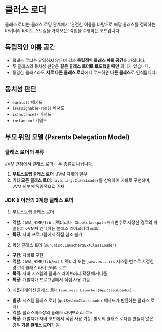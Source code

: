 # 클래스 로더

클래스 로더는 클래스 로딩 단계에서 '완전한 이름을 바탕으로 해당 클래스를 정의하는 바이너리 바이트 스트림을 가져오는' 작업을 수행하는 코드입니다.

## 독립적인 이름 공간

- 클래스 로더는 유일하지 않으며 각자 **독립적인 클래스 이름 공간**을 가집니다.
- 두 클래스의 동치성 판단은 **같은 클래스 로더로 로드했을 때만** 의미가 있습니다.
- 동일한 클래스라도 **서로 다른 클래스 로더**에서 로드하면 **다른 클래스**로 인식됩니다.

## 동치성 판단

- `equals()` 메서드
- `isAssignableFrom()` 메서드
- `isInstance()` 메서드
- `instanceof` 키워드

## 부모 위임 모델 (Parents Delegation Model)

### 클래스 로더의 분류

JVM 관점에서 클래스 로더는 두 종류로 나뉩니다.

1. **부트스트랩 클래스 로더**: JVM 자체의 일부
2. **기타 모든 클래스 로더**: `java.lang.ClassLoader`를 상속하여 자바로 구현되며, JVM 외부에 독립적으로 존재

### JDK 9 이전의 3계층 클래스 로더

1. 부트스트랩 클래스 로더

- **역할**: `JAVA_HOME/lib` 디렉터리나 `-Xbootclasspath` 매개변수로 지정한 경로의 파일들과 JVM이 인식하는 클래스 라이브러리 로드
- **특징**: 자바 프로그램에서 직접 참조 불가

2. 확장 클래스 로더 (`sun.misc.Launcher$ExtClassLoader`)

- **구현**: 자바로 구현
- **역할**: `JAVA_HOME/lib/ext` 디렉터리 또는 `java.ext.dirs` 시스템 변수로 지정한 경로의 클래스 라이브러리 로드
- **목적**: 자바 시스템의 클래스 라이브러리 확장 메커니즘
- **특징**: 개발자가 프로그램에서 직접 사용 가능

3. 애플리케이션 클래스 로더 (`sun.misc.Launcher$AppClassLoader`)

- **별칭**: 시스템 클래스 로더 (`getSystemClassLoader` 메서드가 반환하는 클래스 로더)
- **역할**: 클래스패스상의 클래스 라이브러리 로드
- **특징**: 개발자가 자바 코드에서 직접 사용 가능. 별도의 클래스 로더를 만들지 않은 경우 **기본 클래스 로더**가 됨
